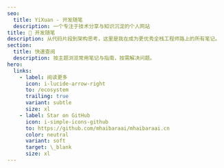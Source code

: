 ```yaml
---
seo:
  title: YiXuan - 开发随笔
  description: 一个专注于技术分享与知识沉淀的个人网站
title: 👋 开发随笔
description: 从代码片段到架构思考，这里是我在成为更优秀全栈工程师路上的所有笔记。
section:
  title: 快速查阅
  description: 按主题浏览常用笔记与指南，按需解决问题。
hero:
  links:
    - label: 阅读更多
      icon: i-lucide-arrow-right
      to: /ecosystem
      trailing: true
      variant: subtle
      size: xl
    - label: Star on GitHub
      icon: i-simple-icons-github
      to: https://github.com/mhaibaraai/mhaibaraai.cn
      color: neutral
      variant: soft
      target: \_blank
      size: xl
---
```

